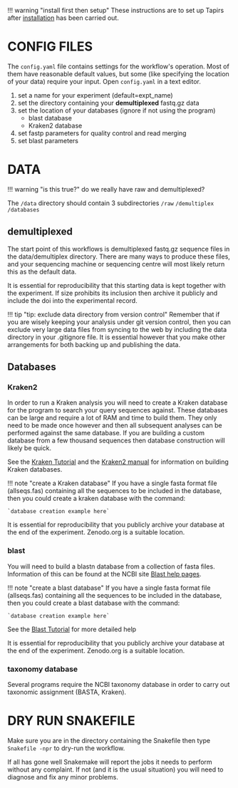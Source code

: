 
!!! warning "install first then setup"
    These instructions are to set up Tapirs after [installation](installation.md) has been carried out.

# CONFIG FILES
The `config.yaml` file contains settings for the workflow's operation. Most of them have reasonable default values, but some (like specifying the location of your data) require your input. Open `config.yaml` in a text editor.

1. set a name for your experiment (default=expt_name)
2. set the directory containing your **demultiplexed** fastq.gz data
3. set the location of your databases (ignore if not using the program)
    - blast database
    - Kraken2 database
4. set fastp parameters for quality control and read merging
5. set blast parameters

# DATA

!!! warning "is this true?"
    do we really have raw and demultiplexed?

The `/data` directory should contain 3 subdirectories `/raw` `/demultiplex` `/databases`

## demultiplexed
The start point of this workflows is demultiplexed fastq.gz sequence files in the data/demultiplex directory. There are many ways to produce these files, and your sequencing machine or sequencing centre will most likely return this as the default data.

It is essential for reproducibility that this starting data is kept together with the experiment. If size prohibits its inclusion then archive it publicly and include the doi into the experimental record.

!!! tip "tip: exclude data directory from version control"
    Remember that if you are wisely keeping your analysis under git version control, then you can exclude very large data files from syncing to the web by including the data directory in your .gitignore file. It is essential however that you make other arrangements for both backing up and publishing the data.

## Databases
### Kraken2
In order to run a Kraken analysis you will need to create a Kraken database for the program to search your query sequences against. These databases can be large and require a lot of RAM and time to build them. They only need to be made once however and then all subsequent analyses can be performed against the same database. If you are building a custom database from a few thousand sequences then database construction will likely be quick.

See the [Kraken Tutorial](../Tutorials/kraken_tutorial.md) and the [Kraken2 manual](https://ccb.jhu.edu/software/kraken2/index.shtml?t=manual) for information on building Kraken databases.

!!! note "create a Kraken database"
    If you have a single fasta format file (allseqs.fas) containing all the sequences to be included in the database, then you could create a kraken database with the command:

    `database creation example here`

It is essential for reproducibility that you publicly archive your database at the end of the experiment. Zenodo.org is a suitable location.

### blast
You will need to build a blastn database from a collection of fasta files. Information of this can be found at the NCBI site [Blast help pages](https://www.ncbi.nlm.nih.gov/books/NBK279680/).

!!! note "create a blast database"
    If you have a single fasta format file (allseqs.fas) containing all the sequences to be included in the database, then you could create a blast database with the command:

    `database creation example here`
See the [Blast Tutorial](../Tutorials/blast_tutorial.md) for more detailed help

It is essential for reproducibility that you publicly archive your database at the end of the experiment. Zenodo.org is a suitable location.

### taxonomy database
Several programs require the NCBI taxonomy database in order to carry out taxonomic assignment (BASTA, Kraken).

# DRY RUN SNAKEFILE
Make sure you are in the directory containing the Snakefile then type `Snakefile -npr` to dry-run the workflow.

If all has gone well Snakemake will report the jobs it needs to perform without any complaint. If not (and it is the usual situation) you will need to diagnose and fix any minor problems.
